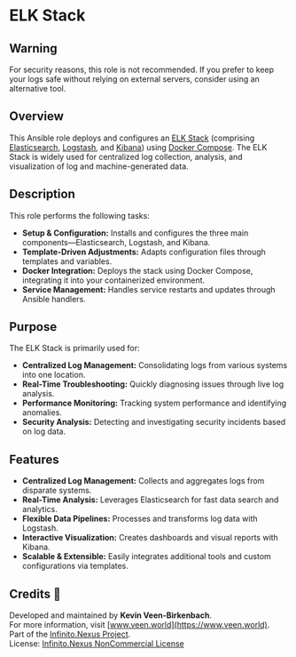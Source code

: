 # ELK Stack

## Warning
For security reasons, this role is not recommended. If you prefer to keep your logs safe without relying on external servers, consider using an alternative tool.

## Overview
This Ansible role deploys and configures an [ELK Stack](https://en.wikipedia.org/wiki/Elastic_stack) (comprising [Elasticsearch](https://en.wikipedia.org/wiki/Elasticsearch), [Logstash](https://en.wikipedia.org/wiki/Elastic_stack), and [Kibana](https://en.wikipedia.org/wiki/Kibana)) using [Docker Compose](https://en.wikipedia.org/wiki/Docker_Compose). The ELK Stack is widely used for centralized log collection, analysis, and visualization of log and machine-generated data.

## Description
This role performs the following tasks:
- **Setup & Configuration:** Installs and configures the three main components—Elasticsearch, Logstash, and Kibana.
- **Template-Driven Adjustments:** Adapts configuration files through templates and variables.
- **Docker Integration:** Deploys the stack using Docker Compose, integrating it into your containerized environment.
- **Service Management:** Handles service restarts and updates through Ansible handlers.

## Purpose
The ELK Stack is primarily used for:
- **Centralized Log Management:** Consolidating logs from various systems into one location.
- **Real-Time Troubleshooting:** Quickly diagnosing issues through live log analysis.
- **Performance Monitoring:** Tracking system performance and identifying anomalies.
- **Security Analysis:** Detecting and investigating security incidents based on log data.

## Features
- **Centralized Log Management:** Collects and aggregates logs from disparate systems.
- **Real-Time Analysis:** Leverages Elasticsearch for fast data search and analytics.
- **Flexible Data Pipelines:** Processes and transforms log data with Logstash.
- **Interactive Visualization:** Creates dashboards and visual reports with Kibana.
- **Scalable & Extensible:** Easily integrates additional tools and custom configurations via templates.

## Credits 📝
Developed and maintained by **Kevin Veen-Birkenbach**.  
For more information, visit [www.veen.world](https://www.veen.world).  
Part of the [Infinito.Nexus Project](https://s.infinito.nexus/code).  
License: [Infinito.Nexus NonCommercial License](https://s.infinito.nexus/license)